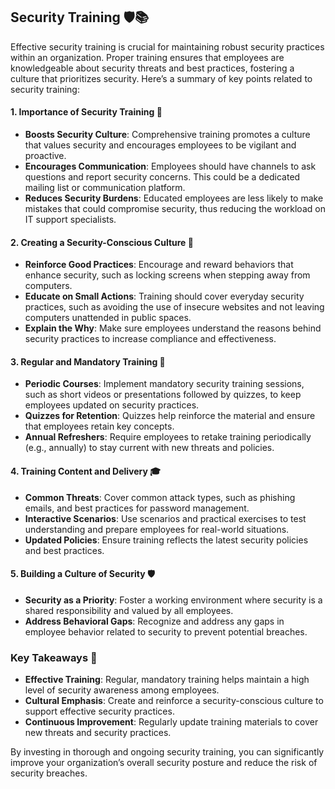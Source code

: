 ## Security Training 🛡️📚

Effective security training is crucial for maintaining robust security practices within an organization. Proper training ensures that employees are knowledgeable about security threats and best practices, fostering a culture that prioritizes security. Here’s a summary of key points related to security training:

#### **1. Importance of Security Training 🌟**

- **Boosts Security Culture**: Comprehensive training promotes a culture that values security and encourages employees to be vigilant and proactive.
- **Encourages Communication**: Employees should have channels to ask questions and report security concerns. This could be a dedicated mailing list or communication platform.
- **Reduces Security Burdens**: Educated employees are less likely to make mistakes that could compromise security, thus reducing the workload on IT support specialists.

#### **2. Creating a Security-Conscious Culture 🏢**

- **Reinforce Good Practices**: Encourage and reward behaviors that enhance security, such as locking screens when stepping away from computers.
- **Educate on Small Actions**: Training should cover everyday security practices, such as avoiding the use of insecure websites and not leaving computers unattended in public spaces.
- **Explain the Why**: Make sure employees understand the reasons behind security practices to increase compliance and effectiveness.

#### **3. Regular and Mandatory Training 📅**

- **Periodic Courses**: Implement mandatory security training sessions, such as short videos or presentations followed by quizzes, to keep employees updated on security practices.
- **Quizzes for Retention**: Quizzes help reinforce the material and ensure that employees retain key concepts.
- **Annual Refreshers**: Require employees to retake training periodically (e.g., annually) to stay current with new threats and policies.

#### **4. Training Content and Delivery 🎓**

- **Common Threats**: Cover common attack types, such as phishing emails, and best practices for password management.
- **Interactive Scenarios**: Use scenarios and practical exercises to test understanding and prepare employees for real-world situations.
- **Updated Policies**: Ensure training reflects the latest security policies and best practices.

#### **5. Building a Culture of Security 🛡️**

- **Security as a Priority**: Foster a working environment where security is a shared responsibility and valued by all employees.
- **Address Behavioral Gaps**: Recognize and address any gaps in employee behavior related to security to prevent potential breaches.

### **Key Takeaways 🔑**

- **Effective Training**: Regular, mandatory training helps maintain a high level of security awareness among employees.
- **Cultural Emphasis**: Create and reinforce a security-conscious culture to support effective security practices.
- **Continuous Improvement**: Regularly update training materials to cover new threats and security practices.

By investing in thorough and ongoing security training, you can significantly improve your organization’s overall security posture and reduce the risk of security breaches.